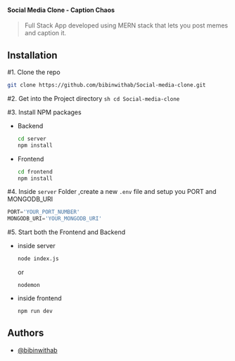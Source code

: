 
#### Social Media Clone - Caption Chaos

>Full Stack App developed using MERN stack that lets you post memes and caption it.

## Installation

#1. Clone the repo
   ```sh
   git clone https://github.com/bibinwithab/Social-media-clone.git
   ```

#2. Get into the Project directory
     ```sh
     cd Social-media-clone
     ```

#3. Install NPM packages

- Backend
   ```sh
   cd server
   npm install
   ```
- Frontend
   ```sh
   cd frontend
   npm install
   ```
#4. Inside `server` Folder ,create a new `.env` file and setup you PORT and MONGODB_URI
   ```js
   PORT='YOUR_PORT_NUMBER' 
   MONGODB_URI='YOUR_MONGODB_URI'
   ```
#5. Start both the Frontend and Backend
- inside server
   ```sh
   node index.js
   ```
   or
   ```
   nodemon
   ```
- inside frontend
   ```sh
   npm run dev
   ```
## Authors

- [@bibinwithab](https://www.github.com/bibinwithab)

